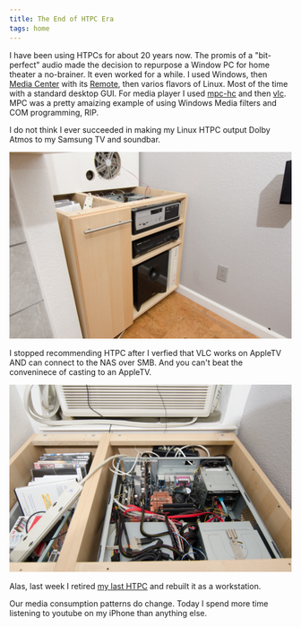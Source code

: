 ```yaml
---
title: The End of HTPC Era
tags: home
---
```


I have been using HTPCs for about 20 years now.  The promis of a "bit-perfect"
audio made the decision to repurpose a Window PC for home theater a no-brainer.
It even worked for a while.  I used Windows, then
[Media Center](https://en.wikipedia.org/wiki/Windows_Media_Center) with its
[Remote](https://www.google.com/search?q=microsoft+windows+media+remote),
then varios flavors of Linux.  Most of the time with a standard desktop
GUI.  For media player I used [mpc-hc](https://mpc-hc.org/) and then
[vlc](https://www.videolan.org/).  MPC was a pretty amaizing example of using
Windows Media filters and COM programming, RIP.

I do not think I ever succeeded in making my Linux HTPC output Dolby Atmos
to my Samsung TV and soundbar.

![htpc](/img/7019699621_e4baef658c_b.jpg)

I stopped recommending HTPC after I verfied that VLC works on AppleTV AND
can connect to the NAS over SMB.  And you can't beat the conveninece of
casting to an AppleTV.

![htpc](/img/7019707437_4989bc576b_h.jpg)

Alas, last week I retired [my last HTPC](/hardware/exi/) and rebuilt it as a
workstation.

Our media consumption patterns do change.  Today I spend more time listening to
youtube on my iPhone than anything else.
